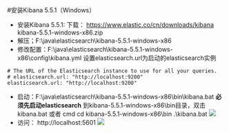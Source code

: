 #安装Kibana 5.5.1（Windows）

* 安装Kibana 5.5.1:
下载：
https://www.elastic.co/cn/downloads/kibana
kibana-5.5.1-windows-x86.zip
*  解压；F:\java\elasticsearch\kibana-5.5.1-windows-x86
*  修改配置：F:\java\elasticsearch\kibana-5.5.1-windows-x86\config\kibana.yml
设置elasticsearch.url为启动的elasticsearch实例
```
# The URL of the Elasticsearch instance to use for all your queries.
# elasticsearch.url: "http://localhost:9200"
elasticsearch.url: "http://localhost:9200"
```
*  启动：F:\java\elasticsearch\kibana-5.5.1-windows-x86\bin\kibana.bat **必须先启动elasticsearch**
到kibana-5.5.1-windows-x86\bin目录，双击kibana.bat
或者
cmd
cd kibana-5.5.1-windows-x86\bin
.\kibana.bat
![](http://orkwbnlu7.bkt.clouddn.com/QQ%E5%9B%BE%E7%89%8720170810155245.png)
*  访问：
http://localhost:5601
![](http://orkwbnlu7.bkt.clouddn.com/QQ%E5%9B%BE%E7%89%8720170810155422.png)

